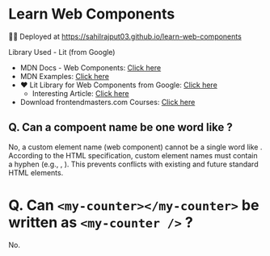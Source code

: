 # Learn Web Components

🚀🚀 Deployed at https://sahilrajput03.github.io/learn-web-components

Library Used - Lit (from Google)

- MDN Docs - Web Components: [Click here](https://developer.mozilla.org/en-US/docs/Web/API/Web_components)
- MDN Examples: [Click here](https://github.com/mdn/web-components-examples)
- ❤️ Lit Library for Web Components from Google: [Click here](https://lit.dev/docs/getting-started/)
  - Interesting Article: [Click here](https://goauthentik.io/blog/2023-05-04-i-gambled-against-react-and-lost/#3-reasons-i-chose-lit-over-react)
- Download frontendmasters.com Courses: [Click here](https://frontendmasters.com/courses/web-components/introduction/)

## Q. Can a compoent name be one word like <user> ?

No, a custom element name (web component) cannot be a single word like <user>. According to the HTML specification, custom element names must contain a hyphen (e.g., <my-user>, <user-profile>). This prevents conflicts with existing and future standard HTML elements.

# Q. Can `<my-counter></my-counter>` be written as `<my-counter />` ?

No.
